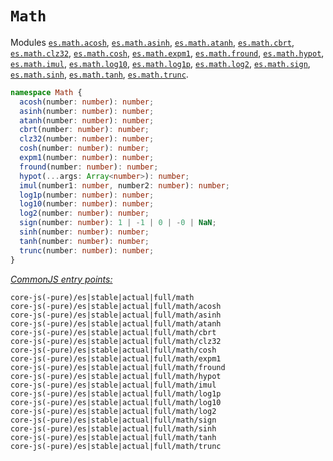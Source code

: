 # `Math`
Modules [`es.math.acosh`](/packages/core-js/modules/es.math.acosh.js), [`es.math.asinh`](/packages/core-js/modules/es.math.asinh.js), [`es.math.atanh`](/packages/core-js/modules/es.math.atanh.js), [`es.math.cbrt`](/packages/core-js/modules/es.math.cbrt.js), [`es.math.clz32`](/packages/core-js/modules/es.math.clz32.js), [`es.math.cosh`](/packages/core-js/modules/es.math.cosh.js), [`es.math.expm1`](/packages/core-js/modules/es.math.expm1.js), [`es.math.fround`](/packages/core-js/modules/es.math.fround.js), [`es.math.hypot`](/packages/core-js/modules/es.math.hypot.js), [`es.math.imul`](/packages/core-js/modules/es.math.imul.js), [`es.math.log10`](/packages/core-js/modules/es.math.log10.js), [`es.math.log1p`](/packages/core-js/modules/es.math.log1p.js), [`es.math.log2`](/packages/core-js/modules/es.math.log2.js), [`es.math.sign`](/packages/core-js/modules/es.math.sign.js), [`es.math.sinh`](/packages/core-js/modules/es.math.sinh.js), [`es.math.tanh`](/packages/core-js/modules/es.math.tanh.js), [`es.math.trunc`](/packages/core-js/modules/es.math.trunc.js).
```ts
namespace Math {
  acosh(number: number): number;
  asinh(number: number): number;
  atanh(number: number): number;
  cbrt(number: number): number;
  clz32(number: number): number;
  cosh(number: number): number;
  expm1(number: number): number;
  fround(number: number): number;
  hypot(...args: Array<number>): number;
  imul(number1: number, number2: number): number;
  log1p(number: number): number;
  log10(number: number): number;
  log2(number: number): number;
  sign(number: number): 1 | -1 | 0 | -0 | NaN;
  sinh(number: number): number;
  tanh(number: number): number;
  trunc(number: number): number;
}
```
[*CommonJS entry points:*](/docs/Usage.md#commonjs-api)
```
core-js(-pure)/es|stable|actual|full/math
core-js(-pure)/es|stable|actual|full/math/acosh
core-js(-pure)/es|stable|actual|full/math/asinh
core-js(-pure)/es|stable|actual|full/math/atanh
core-js(-pure)/es|stable|actual|full/math/cbrt
core-js(-pure)/es|stable|actual|full/math/clz32
core-js(-pure)/es|stable|actual|full/math/cosh
core-js(-pure)/es|stable|actual|full/math/expm1
core-js(-pure)/es|stable|actual|full/math/fround
core-js(-pure)/es|stable|actual|full/math/hypot
core-js(-pure)/es|stable|actual|full/math/imul
core-js(-pure)/es|stable|actual|full/math/log1p
core-js(-pure)/es|stable|actual|full/math/log10
core-js(-pure)/es|stable|actual|full/math/log2
core-js(-pure)/es|stable|actual|full/math/sign
core-js(-pure)/es|stable|actual|full/math/sinh
core-js(-pure)/es|stable|actual|full/math/tanh
core-js(-pure)/es|stable|actual|full/math/trunc
```
